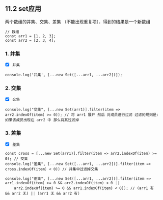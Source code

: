 ## 11.2 set应用

两个数组的并集、交集、差集 （不能出现重复项），得到的结果是一个新数组

```js{cmd='node' id='08:18:14'}
// 数组
const arr1 = [1, 2, 3];
const arr2 = [2, 3, 4];
```

### 1. 并集

- [x] `并集`

```js{cmd='node' continue='08:18:14'}
console.log('并集', [...new Set([...arr1, ...arr2])]);
```

### 2. 交集

- [x] `交集`

```js{cmd='node' continue='08:18:14'}
console.log("交集", [...new Set(arr1)].filter(item => arr2.indexOf(item) >= 0)); // 将 arr1 展开 然后 对成员进行过滤 过滤的规则是: 如果该成员出现在 arr2 中 那么将其过滤掉
```

### 3. 差集

- [x] `差集`

```js{cmd='node' continue='08:18:14'}
const cross = [...new Set(arr1)].filter(item => arr2.indexOf(item) >= 0); // 交集
console.log("差集", [...new Set([...arr1, ...arr2])].filter(item => cross.indexOf(item) < 0)) // 并集中过滤掉交集
```

```js{cmd='node' continue='08:18:14'}
console.log("差集", [...new Set([...arr1, ...arr2])].filter(item => arr1.indexOf(item) >= 0 && arr2.indexOf(item) < 0 ||
    arr2.indexOf(item) >= 0 && arr1.indexOf(item) < 0)); // (arr1 有 && arr2 无) || (arr1 无 && arr2 有)
```
